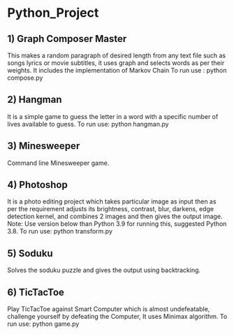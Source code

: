 # Python_Project

## 1) Graph Composer Master
This makes a random paragraph of desired length from any text file such as songs lyrics or movie subtitles, it uses graph and selects words as per their weights. It includes the implementation of Markov Chain
To run use : python compose.py

## 2) Hangman
It is a simple game to guess the letter in a word with a specific number of lives available to guess.
To run use: python hangman.py

## 3) Minesweeper
Command line Minesweeper game.

## 4) Photoshop
It is a photo editing project which takes particular image as input then as per the requirement adjusts its brightness, contrast, blur, darkens, edge detection kernel, and combines 2 images and then gives the output image.
Note: Use version below than Python 3.9 for running this, suggested Python 3.8.
To run use: python transform.py

## 5) Soduku
Solves the soduku puzzle and gives the output using backtracking.

## 6) TicTacToe
Play TicTacToe against Smart Computer which is almost undefeatable, challenge yourself by defeating the Computer, It uses Minimax algorithm.
To run use: python game.py

